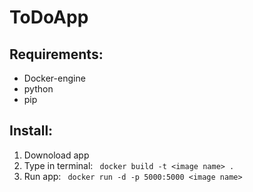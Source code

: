 # ToDoApp <br>
## Requirements: <br>
- Docker-engine <br>
- python <br>
- pip

## Install: <br>
1. Downoload app <br>
2. Type in terminal: ``` docker build -t <image name> .``` <br>
3. Run app: ``` docker run -d -p 5000:5000 <image name>```
